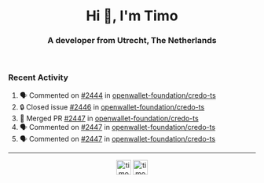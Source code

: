 <h1 align="center">Hi 👋, I'm Timo</h1>
<h3 align="center">A developer from Utrecht, The Netherlands</h3>
<br/>
<!-- https://github.com/rahuldkjain/github-profile-readme-generator --!>

<!--  <p align="left"><img src="https://github-readme-stats.vercel.app/api?username=timoglastra&show_icons=true&count_private=true&" alt="timoglastra" /></p> --!>

<!--
Github language stats
<p align="left"><img src="https://github-readme-stats.vercel.app/api/top-langs/?username=timoglastra&layout=compact" alt="timoglastra" /><p>
-->

<!-- Codestats language stats -->
<!-- <p align="left"><img src="https://codestats-readme.vercel.app/api/top-langs/?username=timoglastra&layout=compact&language_count=12" alt="timoglastra" /><p>    --!>
  
<h3>Recent Activity</h3>

<!--START_SECTION:activity-->
1. 🗣 Commented on [#2444](https://github.com/openwallet-foundation/credo-ts/pull/2444#issuecomment-3391008380) in [openwallet-foundation/credo-ts](https://github.com/openwallet-foundation/credo-ts)
2. 🔒 Closed issue [#2446](https://github.com/openwallet-foundation/credo-ts/issues/2446) in [openwallet-foundation/credo-ts](https://github.com/openwallet-foundation/credo-ts)
3. 🎉 Merged PR [#2447](https://github.com/openwallet-foundation/credo-ts/pull/2447) in [openwallet-foundation/credo-ts](https://github.com/openwallet-foundation/credo-ts)
4. 🗣 Commented on [#2447](https://github.com/openwallet-foundation/credo-ts/pull/2447#issuecomment-3390840894) in [openwallet-foundation/credo-ts](https://github.com/openwallet-foundation/credo-ts)
5. 🗣 Commented on [#2447](https://github.com/openwallet-foundation/credo-ts/pull/2447#issuecomment-3390543193) in [openwallet-foundation/credo-ts](https://github.com/openwallet-foundation/credo-ts)
<!--END_SECTION:activity-->

---

<p align="center">
<a href="https://twitter.com/timoglastra" target="blank"><img align="center" src="https://cdn.jsdelivr.net/npm/simple-icons@3.0.1/icons/twitter.svg" alt="timoglastra" height="30" width="30" /></a>
<a href="https://linkedin.com/in/timoglastra" target="blank"><img align="center" src="https://cdn.jsdelivr.net/npm/simple-icons@3.0.1/icons/linkedin.svg" alt="timoglastra" height="30" width="30" /></a>
</p>



